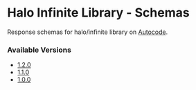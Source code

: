 # Halo Infinite Library - Schemas

Response schemas for halo/infinite library on [Autocode](https://autocode.com/lib/halo/infinite/).

### Available Versions

-   [1.2.0](https://github.com/halodotapi/lib-infinite-schema/tree/1.2.0)
-   [1.1.0](https://github.com/halodotapi/lib-infinite-schema/tree/1.1.0)
-   [1.0.0](https://github.com/halodotapi/lib-infinite-schema/tree/1.0.0)
